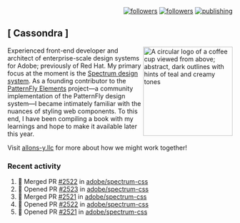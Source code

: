 <p align="right"><a rel="me" href="https://front-end.social/@castastrophe">
    <img alt="followers" title="Follow me on Mastodon" src="https://img.shields.io/mastodon/follow/109297102751309835?domain=https%3A%2F%2Ffront-end.social&label=Follow&logo=mastodon&logoColor=white&style=for-the-badge&labelColor=008080&color=006969"/></a>
  <a href="https://codepen.io/castastrophe/">
    <img alt="followers" title="Follow me on CodePen" src="https://img.shields.io/badge/16-1?color=640464&labelColor=7c007c&style=for-the-badge&logo=codepen&label=Follow"/></a>
<a href="https://castastrophe.medium.com/">
    <img alt="publishing" title="View articles on Medium" src="https://img.shields.io/badge/107-1?color=666&labelColor=444&label=subscribe&logo=medium&logoColor=white&style=for-the-badge"/></a>
</p>

## [&nbsp;Cassondra&nbsp;]

<img align="right" src="https://github-production-user-asset-6210df.s3.amazonaws.com/1840295/253016758-ba468774-1cd3-42c2-8f43-947b5eeb5edf.png" height="200" alt="A circular logo of a coffee cup viewed from above; abstract, dark outlines with hints of teal and creamy tones">

Experienced front-end developer and architect of enterprise-scale design systems for Adobe; previously of Red Hat. My primary focus at the moment is the [Spectrum design system](https://github.com/adobe/spectrum-css). As a founding contributor to the [PatternFly&nbsp;Elements](https://github.com/patternfly/patternfly-elements) project&mdash;a community implementation of the PatternFly design system&mdash;I became intimately familiar with the nuances of styling web components. To this end, I have been compiling a book with my learnings and hope to make it available later this year.

Visit [allons-y.llc](http://allons-y.llc/) for more about how we might work together!

### Recent activity

<!--START_SECTION:activity-->
1. 🎉 Merged PR [#2522](https://github.com/adobe/spectrum-css/pull/2522) in [adobe/spectrum-css](https://github.com/adobe/spectrum-css)
2. 💪 Opened PR [#2523](https://github.com/adobe/spectrum-css/pull/2523) in [adobe/spectrum-css](https://github.com/adobe/spectrum-css)
3. 🎉 Merged PR [#2521](https://github.com/adobe/spectrum-css/pull/2521) in [adobe/spectrum-css](https://github.com/adobe/spectrum-css)
4. 💪 Opened PR [#2522](https://github.com/adobe/spectrum-css/pull/2522) in [adobe/spectrum-css](https://github.com/adobe/spectrum-css)
5. 💪 Opened PR [#2521](https://github.com/adobe/spectrum-css/pull/2521) in [adobe/spectrum-css](https://github.com/adobe/spectrum-css)
<!--END_SECTION:activity-->
